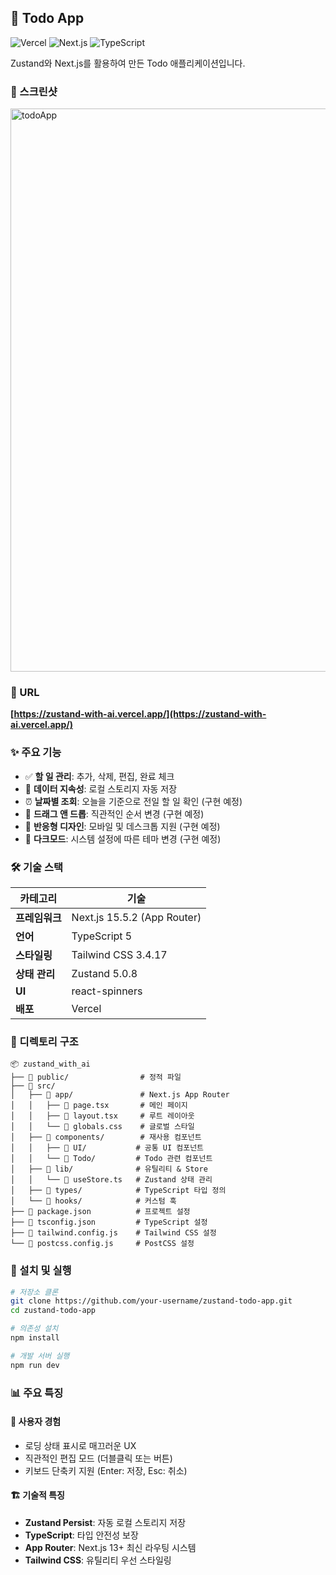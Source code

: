 ## 📝 Todo App
![Vercel](https://img.shields.io/badge/deployed%20on-vercel-blue)
![Next.js](https://img.shields.io/badge/Next.js-15.5.2-black)
![TypeScript](https://img.shields.io/badge/TypeScript-5-blue)

Zustand와 Next.js를 활용하여 만든 Todo 애플리케이션입니다.

### 📱 스크린샷
<img width="1917" height="901" alt="todoApp" src="https://github.com/user-attachments/assets/3f96215a-4011-43c5-a5c2-71c2e4652bca" />

### 🔗 URL
**[https://zustand-with-ai.vercel.app/](https://zustand-with-ai.vercel.app/)**

### ✨ 주요 기능
- ✅ **할 일 관리**: 추가, 삭제, 편집, 완료 체크
- 💾 **데이터 지속성**: 로컬 스토리지 자동 저장
- ⏰ **날짜별 조회**: 오늘을 기준으로 전일 할 일 확인 (구현 예정)
- 🎯 **드래그 앤 드롭**: 직관적인 순서 변경 (구현 예정)
- 📱 **반응형 디자인**: 모바일 및 데스크톱 지원 (구현 예정)
- 🌙 **다크모드**: 시스템 설정에 따른 테마 변경 (구현 예정)

### 🛠️ 기술 스택
| 카테고리 | 기술 |
|---------|------|
| **프레임워크** | Next.js 15.5.2 (App Router) |
| **언어** | TypeScript 5 |
| **스타일링** | Tailwind CSS 3.4.17 |
| **상태 관리** | Zustand 5.0.8 |
| **UI** | react-spinners |
| **배포** | Vercel |

### 📁 디렉토리 구조
```
📦 zustand_with_ai
├── 📂 public/                # 정적 파일
├── 📂 src/
│   ├── 📂 app/               # Next.js App Router
│   │   ├── 📄 page.tsx       # 메인 페이지
│   │   ├── 📄 layout.tsx     # 루트 레이아웃
│   │   └── 📄 globals.css    # 글로벌 스타일
│   ├── 📂 components/        # 재사용 컴포넌트
│   │   ├── 📂 UI/           # 공통 UI 컴포넌트
│   │   └── 📂 Todo/         # Todo 관련 컴포넌트
│   ├── 📂 lib/              # 유틸리티 & Store
│   │   └── 📄 useStore.ts   # Zustand 상태 관리
│   ├── 📂 types/            # TypeScript 타입 정의
│   └── 📂 hooks/            # 커스텀 훅
├── 📄 package.json          # 프로젝트 설정
├── 📄 tsconfig.json         # TypeScript 설정
├── 📄 tailwind.config.js    # Tailwind CSS 설정
└── 📄 postcss.config.js     # PostCSS 설정
```

### 🚀 설치 및 실행
```bash
# 저장소 클론
git clone https://github.com/your-username/zustand-todo-app.git
cd zustand-todo-app

# 의존성 설치
npm install

# 개발 서버 실행
npm run dev
```

### 📊 주요 특징

#### 🎨 사용자 경험
- 로딩 상태 표시로 매끄러운 UX
- 직관적인 편집 모드 (더블클릭 또는 버튼)
- 키보드 단축키 지원 (Enter: 저장, Esc: 취소)

#### 🏗️ 기술적 특징
- **Zustand Persist**: 자동 로컬 스토리지 저장
- **TypeScript**: 타입 안전성 보장
- **App Router**: Next.js 13+ 최신 라우팅 시스템
- **Tailwind CSS**: 유틸리티 우선 스타일링
